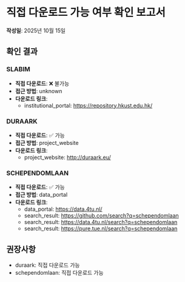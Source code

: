 # 직접 다운로드 가능 여부 확인 보고서

**작성일**: 2025년 10월 15일

## 확인 결과

### SLABIM
- **직접 다운로드**: ❌ 불가능
- **접근 방법**: unknown
- **다운로드 링크**:
  - institutional_portal: https://repository.hkust.edu.hk/

### DURAARK
- **직접 다운로드**: ✅ 가능
- **접근 방법**: project_website
- **다운로드 링크**:
  - project_website: http://duraark.eu/

### SCHEPENDOMLAAN
- **직접 다운로드**: ✅ 가능
- **접근 방법**: data_portal
- **다운로드 링크**:
  - data_portal: https://data.4tu.nl/
  - search_result: https://github.com/search?q=schependomlaan
  - search_result: https://data.4tu.nl/search?q=schependomlaan
  - search_result: https://pure.tue.nl/search?q=schependomlaan

## 권장사항

- duraark: 직접 다운로드 가능
- schependomlaan: 직접 다운로드 가능
